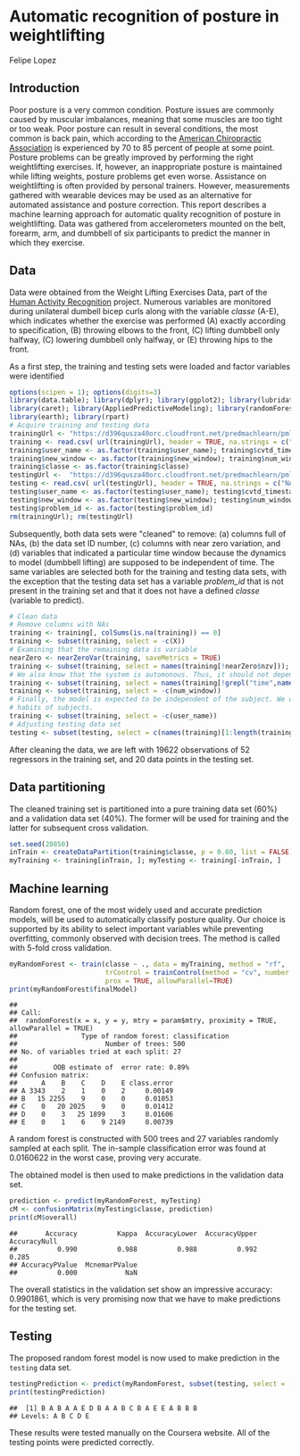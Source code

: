 # Automatic recognition of posture in weightlifting
Felipe Lopez  

## Introduction

Poor posture is a very common condition. Posture issues are commonly caused by muscular imbalances, meaning that some muscles are too tight or too weak.
Poor posture can result in several conditions, the most common is back pain, which according to the [American Chiropractic Association](http://www.dlchiropractors.com/uploads/5/8/0/6/58063233/back_pain_facts_and_statistics.pdf) is experienced by 70 to 85 percent of people at
some point. Posture problems can be greatly improved by performing the right weightlifting exercises. If, however, an inappropriate posture is maintained
while lifting weights, posture problems get even worse. Assistance on weightlifting is often provided by personal trainers. However, measurements
gathered with wearable devices may be used as  an alternative for automated assistance and posture correction. This report describes a machine learning
approach for automatic quality recognition of posture in weightlifting. Data was gathered from accelerometers mounted on the belt, forearm, arm, and
dumbbell of six participants to predict the manner in which they exercise.

## Data

Data were obtained from the Weight Lifting Exercises Data, part of the [Human Activity Recognition](http://groupware.les.inf.puc-rio.br/har) project.
Numerous variables are monitored during unilateral dumbell bicep curls along with the variable *classe* (A-E), which indicates whether the exercise was
performed (A) exactly according to specification, (B) throwing elbows to the front, (C) lifting dumbbell only halfway, (C) lowering dumbbell only halfway,
or (E) throwing hips to the front.

As a first step, the training and testing sets were loaded and factor variables were identified

```r
options(scipen = 1); options(digits=3)
library(data.table); library(dplyr); library(ggplot2); library(lubridate)
library(caret); library(AppliedPredictiveModeling); library(randomForest)
library(earth); library(rpart)
# Acquire training and testing data
trainingUrl <- "https://d396qusza40orc.cloudfront.net/predmachlearn/pml-training.csv"
training <- read.csv( url(trainingUrl), header = TRUE, na.strings = c("NA", "#DIV/0!"))
training$user_name <- as.factor(training$user_name); training$cvtd_timestamp <- mdy_hm(training$cvtd_timestamp)
training$new_window <- as.factor(training$new_window); training$num_window <- as.factor(training$num_window)
training$classe <- as.factor(training$classe)
testingUrl <-  "https://d396qusza40orc.cloudfront.net/predmachlearn/pml-testing.csv"
testing <- read.csv( url(testingUrl), header = TRUE, na.strings = c("NA", "#DIV/0!"))
testing$user_name <- as.factor(testing$user_name); testing$cvtd_timestamp <- mdy_hm(testing$cvtd_timestamp)
testing$new_window <- as.factor(testing$new_window); testing$num_window <- as.factor(testing$num_window)
testing$problem_id <- as.factor(testing$problem_id)
rm(trainingUrl); rm(testingUrl)
```

Subsequently, both data sets were "cleaned" to remove: (a) columns full of NAs, (b) the data set ID number, (c) columns with near zero variation, and (d)
variables that indicated a particular time window because the dynamics to model (dumbbell lifting) are supposed to be independent of time. The same
variables are selected both for the training and testing data sets, with the exception that the testing data set has a variable *problem_id* that is not
present in the training set and that it does not have a defined *classe* (variable to predict).


```r
# Clean data
# Remove columns with NAs
training <- training[, colSums(is.na(training)) == 0] 
training <- subset(training, select = -c(X))
# Examining that the remaining data is variable
nearZero <- nearZeroVar(training, saveMetrics = TRUE)
training <- subset(training, select = names(training[!nearZero$nzv])); rm(nearZero)
# We also know that the system is automonous. Thus, it should not depend on time. We remove time as a feature
training <- subset(training, select = names(training[!grepl("time",names(training))]) );
training <- subset(training, select = -c(num_window))
# Finally, the model is expected to be independent of the subject. We want to make predictions based on observed measurement, not on
# habits of subjects.
training <- subset(training, select = -c(user_name))
# Adjusting testing data set
testing <- subset(testing, select = c(names(training)[1:length(training)-1],"problem_id"))
```

After cleaning the data, we are left with 19622 observations of 52 regressors in the training set, and 
20 data points in the testing set.

## Data partitioning

The cleaned training set is partitioned into a pure training data set (60%) and a validation data set (40%). The former will be used for training and the
latter for subsequent cross validation.


```r
set.seed(20850)
inTrain <- createDataPartition(training$classe, p = 0.60, list = FALSE)
myTraining <- training[inTrain, ]; myTesting <- training[-inTrain, ]
```

## Machine learning

Random forest, one of the most widely used and accurate prediction models, will be used to automatically classify posture quality. Our choice is supported
by its ability to select important variables while preventing overfitting, commonly observed with decision trees. The method is called with 5-fold cross
validation.

```r
myRandomForest <- train(classe ~ ., data = myTraining, method = "rf",
                        trControl = trainControl(method = "cv", number = 5),
                        prox = TRUE, allowParallel=TRUE)
print(myRandomForest$finalModel)
```

```
## 
## Call:
##  randomForest(x = x, y = y, mtry = param$mtry, proximity = TRUE,      allowParallel = TRUE) 
##                Type of random forest: classification
##                      Number of trees: 500
## No. of variables tried at each split: 27
## 
##         OOB estimate of  error rate: 0.89%
## Confusion matrix:
##      A    B    C    D    E class.error
## A 3343    2    1    0    2     0.00149
## B   15 2255    9    0    0     0.01053
## C    0   20 2025    9    0     0.01412
## D    0    3   25 1899    3     0.01606
## E    0    1    6    9 2149     0.00739
```

A random forest is constructed with 500 trees and  27 variables randomly sampled at each
split. The in-sample classification error was found at 0.0160622 in the worst case, proving very accurate.

The obtained model is then used to make predictions in the validation data  set.

```r
prediction <- predict(myRandomForest, myTesting)
cM <- confusionMatrix(myTesting$classe, prediction)
print(cM$overall)
```

```
##       Accuracy          Kappa  AccuracyLower  AccuracyUpper   AccuracyNull 
##          0.990          0.988          0.988          0.992          0.285 
## AccuracyPValue  McnemarPValue 
##          0.000            NaN
```

The overall statistics in the validation set show an impressive accuracy: 0.9901861, which is very promising now that we have to make predictions
for the testing set.

## Testing

The proposed random forest model is now used to make prediction in the `testing` data set.

```r
testingPrediction <- predict(myRandomForest, subset(testing, select = -c(problem_id)))
print(testingPrediction)
```

```
##  [1] B A B A A E D B A A B C B A E E A B B B
## Levels: A B C D E
```

These results were tested manually on the Coursera website. All of the testing points were predicted correctly.
